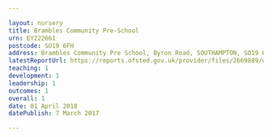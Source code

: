 ```yaml
---

layout: nursery
title: Brambles Community Pre-School
urn: EY222661
postcode: SO19 6FH
address: Brambles Community Pre School, Byron Road, SOUTHAMPTON, SO19 6FH
latestReportUrl: https://reports.ofsted.gov.uk/provider/files/2669889/urn/EY222661.pdf
teaching: 1
development: 1
leadership: 1
outcomes: 1
overall: 1
date: 01 April 2018 
datePublish: 7 March 2017

---
```

